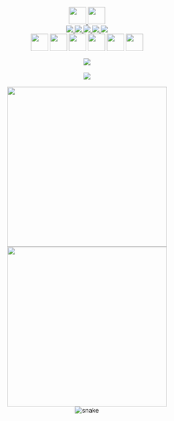 <p align="center">
  <a href="https://tarun-kamboj.github.io/">
    <img height="40px" src="https://img.shields.io/badge/-Tarun-0d1117?style=for-the-badge">
    <img height="40px" src="https://img.shields.io/badge/-Kamboj-0d1117?style=for-the-badge"><br>
    <img src="https://img.shields.io/badge/-A-0d1117?style=for-the-badge">
    <img src="https://img.shields.io/badge/-Python_Developer-0d1117?style=for-the-badge">
    <img src="https://img.shields.io/badge/-and-0d1117?style=for-the-badge">
    <img src="https://img.shields.io/badge/-a-0d1117?style=for-the-badge">
    <img src="https://img.shields.io/badge/-Full_Stack_web_developer-0d1117?style=for-the-badge">
  </a><br>
  <a href="https://www.linkedin.com/in/kambojtarun"><img height="40px" src="https://img.shields.io/badge/--0d1117?style=for-the-badge&logo=LinkedIn&logoColor=0A66C2"></a>
  <a href="https://Tarun-Kamboj.github.io"><img height="40px" src="https://img.shields.io/badge/--0d1117?style=for-the-badge&logo=Google-Earth"></a>
  <a href="mailto:kambojtarun02@gmail.com"><img height="40px" src="https://img.shields.io/badge/--0d1117?style=for-the-badge&logo=Gmail"></a>
  <a href="https://wa.me/919466416667"><img height="40px" src="https://img.shields.io/badge/--0d1117?style=for-the-badge&logo=WhatsApp"></a>
  <a href="https://discord.com/users/724826268645851157"><img height="40px" src="https://img.shields.io/badge/--0d1117?style=for-the-badge&logo=Discord"></a>
  <a href="https://twitter.com/TarunKamboj_"><img height="40px" src="https://img.shields.io/badge/--0d1117?style=for-the-badge&logo=Twitter"></a>
</p>
<p align="center">
<img src="https://komarev.com/ghpvc/?username=Tarun-Kamboj&style=flat-square&color=4c8ed9"><br><br>
<img src="https://activity-graph.herokuapp.com/graph?username=Tarun-Kamboj&theme=dracula&bg_color=00000000&color=878787&line=4c8ed9&point=00000000&area=true&area_color=4c8ed9&hide_border=true"><br><br>
<img width="370px" src="https://github-readme-stats.vercel.app/api?username=Tarun-Kamboj&custom_title=In+Data+We+Trust&show_icons=true&hide_border=true&count_private=true&bg_color=00000000&title_color=58a6fe&text_color=878787&icon_color=58a6fe&cache_seconds=1800" />
<img width="370px" src="https://github-readme-streak-stats.herokuapp.com/?user=Tarun-Kamboj&background=00000000&hide_border=true&stroke=878787&ring=4c8ed9&fire=4c8ed9&currStreakNum=878787&sideNums=878787&currStreakLabel=878787&sideLabels=878787&dates=878787" /><br>
<img src="https://github.com/Tarun-Kamboj/Tarun-Kamboj/blob/output/github-contribution-grid-snake.svg" alt="snake"><br>
</p>
